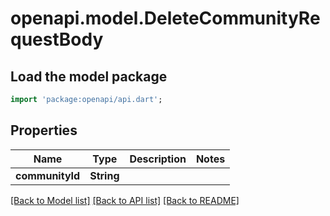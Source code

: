 # openapi.model.DeleteCommunityRequestBody

## Load the model package
```dart
import 'package:openapi/api.dart';
```

## Properties
Name | Type | Description | Notes
------------ | ------------- | ------------- | -------------
**communityId** | **String** |  | 

[[Back to Model list]](../README.md#documentation-for-models) [[Back to API list]](../README.md#documentation-for-api-endpoints) [[Back to README]](../README.md)


